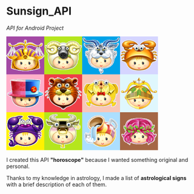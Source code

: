 # Sunsign_API
*API for Android Project*

<img src="https://github.com/Doucina/Sunsign_API/blob/master/lalo.png" width="400">

I created this API **"horoscope"** because I wanted something original and personal.

Thanks to my knowledge in astrology, I made a list of **astrological signs** with a brief description of each of them.



